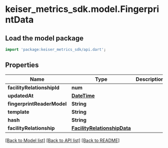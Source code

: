 # keiser_metrics_sdk.model.FingerprintData

## Load the model package
```dart
import 'package:keiser_metrics_sdk/api.dart';
```

## Properties
Name | Type | Description | Notes
------------ | ------------- | ------------- | -------------
**facilityRelationshipId** | **num** |  | 
**updatedAt** | [**DateTime**](DateTime.md) |  | 
**fingerprintReaderModel** | **String** |  | 
**template** | **String** |  | 
**hash** | **String** |  | 
**facilityRelationship** | [**FacilityRelationshipData**](FacilityRelationshipData.md) |  | [optional] 

[[Back to Model list]](../README.md#documentation-for-models) [[Back to API list]](../README.md#documentation-for-api-endpoints) [[Back to README]](../README.md)


